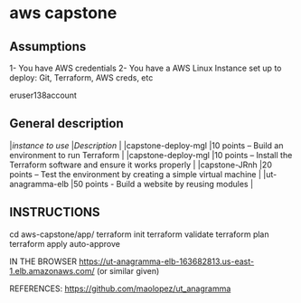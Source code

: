 aws capstone
=====================

Assumptions
-----
1- You have AWS credentials
2- You have a AWS Linux Instance set up to deploy: Git, Terraform, AWS creds, etc

eruser138account

General description
-----

|*instance to use*   |*Description*                                                           |
|capstone-deploy-mgl |10 points – Build an environment to run Terraform                       |
|capstone-deploy-mgl |10 points – Install the Terraform software and ensure it works properly |
|capstone-JRnh       |20 points – Test the environment by creating a simple virtual machine   |
|ut-anagramma-elb    |50 points - Build a website by  reusing modules                         |


INSTRUCTIONS
------------------

cd aws-capstone/app/
terraform init
terraform validate
terraform plan
terraform apply auto-approve

IN THE BROWSER
https://ut-anagramma-elb-163682813.us-east-1.elb.amazonaws.com/ (or similar given)

REFERENCES:
https://github.com/maolopez/ut_anagramma 
